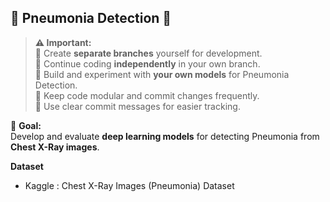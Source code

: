 ## 🚨 Pneumonia Detection 🚨

> **⚠️ Important:**  
> 🔴 Create **separate branches** yourself for development.  
> 🔴 Continue coding **independently** in your own branch.  
> 🔴 Build and experiment with **your own models** for Pneumonia Detection.  
> 🔴 Keep code modular and commit changes frequently.  
> 🔴 Use clear commit messages for easier tracking.

📂 **Goal:**  
Develop and evaluate **deep learning models** for detecting Pneumonia from **Chest X-Ray images**.  

**Dataset**
- Kaggle : Chest X-Ray Images (Pneumonia) Dataset
